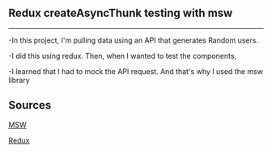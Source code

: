## Redux createAsyncThunk testing with msw

---

-In this project, I'm pulling data using an API that generates Random users.

-I did this using redux. Then, when I wanted to test the components, 

-I learned that I had to mock the API request. And that's why I used the msw library


## Sources

<a href="https://mswjs.io/docs/">MSW</a>


<a href="https://redux.js.org/usage/writing-tests">Redux</a>
